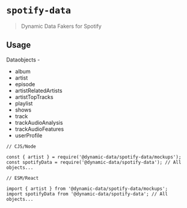 # `spotify-data`

> Dynamic Data Fakers for Spotify

## Usage

Dataobjects -

- album
- artist
- episode
- artistRelatedArtists
- artistTopTracks
- playlist
- shows
- track
- trackAudioAnalysis
- trackAudioFeatures
- userProfile



```
// CJS/Node

const { artist } = require('@dynamic-data/spotify-data/mockups');
const spotifyData = require('@dynamic-data/spotify-data'); // All objects...

```

```
// ESM/React

import { artist } from '@dynamic-data/spotify-data/mockups';
import spotifyData from '@dynamic-data/spotify-data'; // All objects...

```